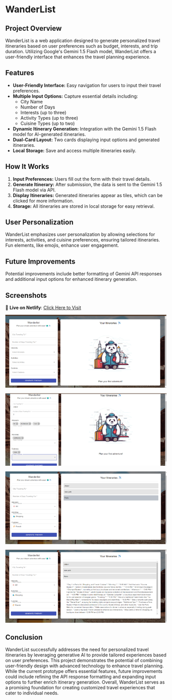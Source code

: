 # WanderList

## Project Overview
WanderList is a web application designed to generate personalized travel itineraries based on user preferences such as budget, interests, and trip duration. Utilizing Google's Gemini 1.5 Flash model, WanderList offers a user-friendly interface that enhances the travel planning experience.

## Features
- **User-Friendly Interface:** Easy navigation for users to input their travel preferences.
- **Multiple Input Options:** Capture essential details including:
  - City Name
  - Number of Days
  - Interests (up to three)
  - Activity Types (up to three)
  - Cuisine Types (up to two)
- **Dynamic Itinerary Generation:** Integration with the Gemini 1.5 Flash model for AI-generated itineraries.
- **Dual-Card Layout:** Two cards displaying input options and generated itineraries.
- **Local Storage:** Save and access multiple itineraries easily.

## How It Works
1. **Input Preferences:** Users fill out the form with their travel details.
2. **Generate Itinerary:** After submission, the data is sent to the Gemini 1.5 Flash model via API.
3. **Display Itineraries:** Generated itineraries appear as tiles, which can be clicked for more information.
4. **Storage:** All itineraries are stored in local storage for easy retrieval.

## User Personalization
WanderList emphasizes user personalization by allowing selections for interests, activities, and cuisine preferences, ensuring tailored itineraries. Fun elements, like emojis, enhance user engagement.

## Future Improvements
Potential improvements include better formatting of Gemini API responses and additional input options for enhanced itinerary generation.

## Screenshots

🚀 **Live on Netlify**: [Click Here to Visit](https://66f2933d21853cd812204f15--wanderlistt.netlify.app/)

![Screenshot 1](images/s1.png)

![Screenshot 2](images/s2.png)

![Screenshot 3](images/s3.png)

![Screenshot 4](images/s4.png)

## Conclusion
WanderList successfully addresses the need for personalized travel itineraries by leveraging generative AI to provide tailored experiences based on user preferences. This project demonstrates the potential of combining user-friendly design with advanced technology to enhance travel planning. While the current prototype offers essential features, future improvements could include refining the API response formatting and expanding input options to further enrich itinerary generation. Overall, WanderList serves as a promising foundation for creating customized travel experiences that cater to individual needs.

